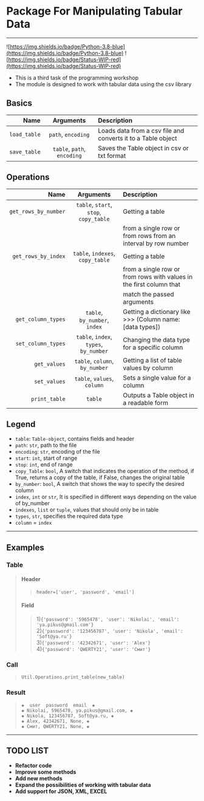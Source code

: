 Package For Manipulating Tabular Data
=====================================
____
![https://img.shields.io/badge/Python-3.8-blue](https://img.shields.io/badge/Python-3.8-blue)
![https://img.shields.io/badge/Status-WIP-red](https://img.shields.io/badge/Status-WIP-red)
* This is a third task of the programming workshop
* The module is designed to work with tabular data using the csv library

## Basics
| Name | Arguments | Description |
|----:|:----:|:-----
| `load_table` | `path`, `encoding` | Loads data from a csv file and converts it to a Table object |
| `save_table` | `table`, `path`, `encoding` | Saves the Table object in csv or txt format |

## Operations
| Name | Arguments | Description |
|----:|:----:|:----
| `get_rows_by_number` | `table`, `start`, `stop`, `copy_table` | Getting a table
| | | from a single row or from rows from an interval by row number|
| `get_rows_by_index` | `table`, `indexes`, `copy_table` | Getting a table
| | | from a single row or from rows with values in the first column that|
| | | match the passed arguments |
|`get_column_types`| `table`, `by_number`, `index`| Getting a dictionary like >>> (Column name: [data types])|
|`set_column_types`| `table`, `index`, `types`, `by_number`| Changing the data type for a specific column |
|`get_values`| `table`, `column`, `by_number`| Getting a list of table values by column|
|`set_values`| `table`, `values`, `column`| Sets a single value for a column|
|`print_table`|`table`|Outputs a Table object in a readable form|

## Legend
* `table`: `Table-object`, contains fields and header
* `path`: `str`, path to the file
* `encoding`: `str`, encoding of the file
* `start`: `int`, start of range
* `stop`: `int`, end of range
* `copy_Table`: `bool`, A switch that indicates the operation of the method, if True, returns a copy of the table, if False, changes the original table
* `by_number`: `bool`, A switch that shows the way to specify the desired column
* `index`, `int` or `str`, It is specified in different ways depending on the value of by_number
* `indexes`, `list` or `tuple`, values that should only be in table
* `types`, `str`, specifies the required data type
* `column` = `index`
____
## Examples
### Table
> #### Header
> >`header=['user', 'password', 'email']`  
> 
> #### Field
> > 1)`{'password': '5965478', 'user': 'Nikolai', 'email': 'ya.pikus@gmail.com'}`  
> > 2)`{'password': '123456787', 'user': 'Nikola', 'email': 'Soft@ya.ru'}`  
> > 3)`{'password': '42342671', 'user': 'Alex'}`  
> > 4)`{'password': 'QWERTY21', 'user': 'Смит'}`  
### Call
>`Util.Operations.print_table(new_table)`  
### Result
>`◈  user  password  email  ◈`  
`◈ Nikolai, 5965478, ya.pikus@gmail.com, ◈`  
`◈ Nikola, 123456787, Soft@ya.ru, ◈`  
`◈ Alex, 42342671, None, ◈`  
`◈ Смит, QWERTY21, None, ◈`
____________
## TODO LIST


* **Refactor code**
* **Improve some methods**
* **Add new methods**
* **Expand the possibilities of working with tabular data**
* **Add support for JSON, XML, EXCEL**

